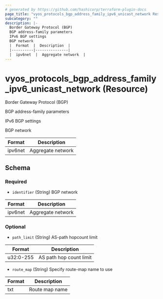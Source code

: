 ```yaml
---
# generated by https://github.com/hashicorp/terraform-plugin-docs
page_title: "vyos_protocols_bgp_address_family_ipv6_unicast_network Resource - vyos"
subcategory: ""
description: |-
  Border Gateway Protocol (BGP)
  BGP address-family parameters
  IPv6 BGP settings
  BGP network
  |  Format  |  Description  |
  |----------|---------------|
  |  ipv6net  |  Aggregate network  |
---
```


# vyos_protocols_bgp_address_family_ipv6_unicast_network (Resource)

Border Gateway Protocol (BGP)

BGP address-family parameters

IPv6 BGP settings

BGP network

|  Format  |  Description  |
|----------|---------------|
|  ipv6net  |  Aggregate network  |



<!-- schema generated by tfplugindocs -->
## Schema

### Required

- `identifier` (String) BGP network

|  Format  |  Description  |
|----------|---------------|
|  ipv6net  |  Aggregate network  |

### Optional

- `path_limit` (String) AS-path hopcount limit

|  Format  |  Description  |
|----------|---------------|
|  u32:0-255  |  AS path hop count limit  |
- `route_map` (String) Specify route-map name to use

|  Format  |  Description  |
|----------|---------------|
|  txt  |  Route map name  |
